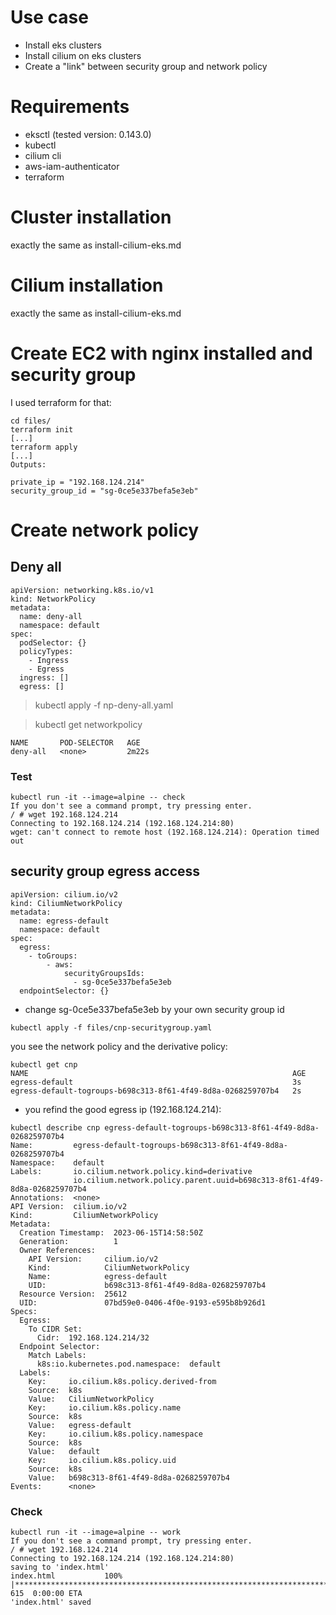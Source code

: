 # Use case

* Install eks clusters
* Install cilium on eks clusters
* Create a "link" between security group and network policy

# Requirements

* eksctl (tested version: 0.143.0)
* kubectl
* cilium cli
* aws-iam-authenticator
* terraform

# Cluster installation

exactly the same as install-cilium-eks.md

# Cilium installation

exactly the same as install-cilium-eks.md

# Create EC2 with nginx installed and security group

I used terraform for that:

```
cd files/
terraform init
[...]
terraform apply
[...]
Outputs:

private_ip = "192.168.124.214"
security_group_id = "sg-0ce5e337befa5e3eb"
```

# Create network policy

## Deny all

```
apiVersion: networking.k8s.io/v1
kind: NetworkPolicy
metadata:
  name: deny-all
  namespace: default
spec:
  podSelector: {}
  policyTypes:
    - Ingress
    - Egress
  ingress: []
  egress: []
```

> kubectl apply -f np-deny-all.yaml

> kubectl get networkpolicy
```
NAME       POD-SELECTOR   AGE
deny-all   <none>         2m22s
```

### Test

```
kubectl run -it --image=alpine -- check
If you don't see a command prompt, try pressing enter.
/ # wget 192.168.124.214
Connecting to 192.168.124.214 (192.168.124.214:80)
wget: can't connect to remote host (192.168.124.214): Operation timed out
```

## security group egress access

```
apiVersion: cilium.io/v2
kind: CiliumNetworkPolicy
metadata:
  name: egress-default
  namespace: default
spec:
  egress:
    - toGroups:
        - aws:
            securityGroupsIds:
              - sg-0ce5e337befa5e3eb
  endpointSelector: {}
```

* change sg-0ce5e337befa5e3eb by your own security group id

```
kubectl apply -f files/cnp-securitygroup.yaml
```

you see the network policy and the derivative policy:

```
kubectl get cnp
NAME                                                           AGE
egress-default                                                 3s
egress-default-togroups-b698c313-8f61-4f49-8d8a-0268259707b4   2s
```

* you refind the good egress ip (192.168.124.214):

```
kubectl describe cnp egress-default-togroups-b698c313-8f61-4f49-8d8a-0268259707b4
Name:         egress-default-togroups-b698c313-8f61-4f49-8d8a-0268259707b4
Namespace:    default
Labels:       io.cilium.network.policy.kind=derivative
              io.cilium.network.policy.parent.uuid=b698c313-8f61-4f49-8d8a-0268259707b4
Annotations:  <none>
API Version:  cilium.io/v2
Kind:         CiliumNetworkPolicy
Metadata:
  Creation Timestamp:  2023-06-15T14:58:50Z
  Generation:          1
  Owner References:
    API Version:     cilium.io/v2
    Kind:            CiliumNetworkPolicy
    Name:            egress-default
    UID:             b698c313-8f61-4f49-8d8a-0268259707b4
  Resource Version:  25612
  UID:               07bd59e0-0406-4f0e-9193-e595b8b926d1
Specs:
  Egress:
    To CIDR Set:
      Cidr:  192.168.124.214/32
  Endpoint Selector:
    Match Labels:
      k8s:io.kubernetes.pod.namespace:  default
  Labels:
    Key:     io.cilium.k8s.policy.derived-from
    Source:  k8s
    Value:   CiliumNetworkPolicy
    Key:     io.cilium.k8s.policy.name
    Source:  k8s
    Value:   egress-default
    Key:     io.cilium.k8s.policy.namespace
    Source:  k8s
    Value:   default
    Key:     io.cilium.k8s.policy.uid
    Source:  k8s
    Value:   b698c313-8f61-4f49-8d8a-0268259707b4
Events:      <none>
```

### Check

```
kubectl run -it --image=alpine -- work
If you don't see a command prompt, try pressing enter.
/ # wget 192.168.124.214
Connecting to 192.168.124.214 (192.168.124.214:80)
saving to 'index.html'
index.html           100% |****************************************************************************************************************************************************|   615  0:00:00 ETA
'index.html' saved
```
